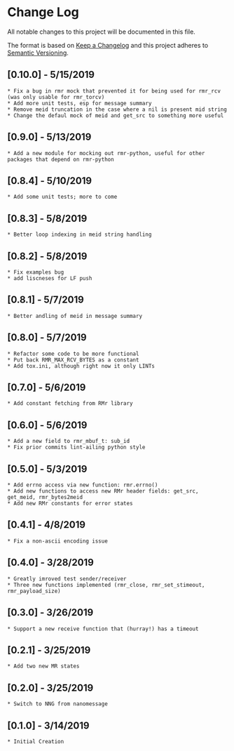 # Change Log
All notable changes to this project will be documented in this file.

The format is based on [Keep a Changelog](http://keepachangelog.com/)
and this project adheres to [Semantic Versioning](http://semver.org/).

## [0.10.0] - 5/15/2019
    * Fix a bug in rmr mock that prevented it for being used for rmr_rcv (was only usable for rmr_torcv)
    * Add more unit tests, esp for message summary
    * Remove meid truncation in the case where a nil is present mid string
    * Change the defaul mock of meid and get_src to something more useful

## [0.9.0] - 5/13/2019
    * Add a new module for mocking out rmr-python, useful for other packages that depend on rmr-python

## [0.8.4] - 5/10/2019
    * Add some unit tests; more to come

## [0.8.3] - 5/8/2019
    * Better loop indexing in meid string handling

## [0.8.2] - 5/8/2019
    * Fix examples bug
    * add liscneses for LF push

## [0.8.1] - 5/7/2019
    * Better andling of meid in message summary

## [0.8.0] - 5/7/2019
    * Refactor some code to be more functional
    * Put back RMR_MAX_RCV_BYTES as a constant
    * Add tox.ini, although right now it only LINTs

## [0.7.0] - 5/6/2019
    * Add constant fetching from RMr library

## [0.6.0] - 5/6/2019
    * Add a new field to rmr_mbuf_t: sub_id
    * Fix prior commits lint-ailing python style

## [0.5.0] - 5/3/2019
    * Add errno access via new function: rmr.errno()
    * Add new functions to access new RMr header fields: get_src, get_meid, rmr_bytes2meid
    * Add new RMr constants for error states

## [0.4.1] - 4/8/2019
    * Fix a non-ascii encoding issue

## [0.4.0] - 3/28/2019
    * Greatly imroved test sender/receiver
    * Three new functions implemented (rmr_close, rmr_set_stimeout, rmr_payload_size)

## [0.3.0] - 3/26/2019
    * Support a new receive function that (hurray!) has a timeout

## [0.2.1] - 3/25/2019
    * Add two new MR states

## [0.2.0] - 3/25/2019
    * Switch to NNG from nanomessage

## [0.1.0] - 3/14/2019
    * Initial Creation
